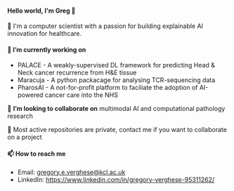 #### Hello world, I'm Greg 👋

🚀 I'm a computer scientist with a passion for building explainable AI innovation for healthcare.

#### 🔭 I’m currently working on
- PALACE - A weakly-supervised DL framework for predicting Head & Neck cancer recurrence from H&E tissue
- Maracuja - A python packacage for analysing TCR-sequencing data
- PharosAI - A not-for-profit platform to faciliate the adoption of AI-powered cancer care into the NHS

👯 **I’m looking to collaborate on** multimodal AI and computational pathology research

🔐 Most active repositories are private, contact me if you want to collaborate on a project

#### 📫 How to reach me
- Email: gregory.e.verghese@kcl.ac.uk
- LinkedIn: https://www.linkedin.com/in/gregory-verghese-95311262/


